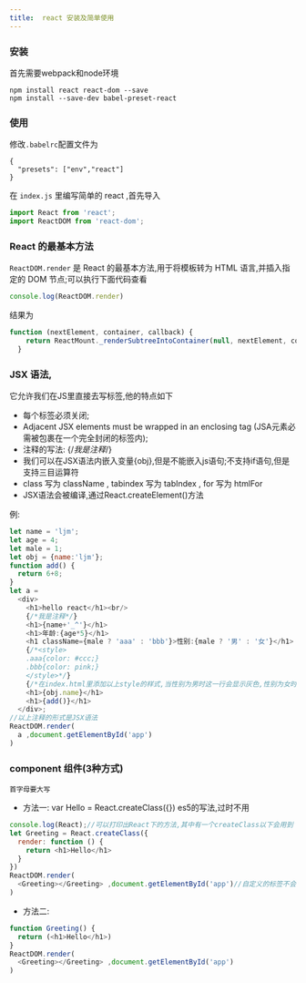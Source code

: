 ```yaml
---
title:  react 安装及简单使用
---
```


### 安装

首先需要webpack和node环境

```
npm install react react-dom --save
npm install --save-dev babel-preset-react
```

### 使用

修改`.babelrc`配置文件为

```
{
  "presets": ["env","react"]
}
```

在 `index.js` 里编写简单的 react ,首先导入

```js
import React from 'react';
import ReactDOM from 'react-dom';
```

### React 的最基本方法

`ReactDOM.render` 是 React 的最基本方法,用于将模板转为 HTML 语言,并插入指定的 DOM 节点;可以执行下面代码查看

```js
console.log(ReactDOM.render)
```

结果为

```js
function (nextElement, container, callback) {
    return ReactMount._renderSubtreeIntoContainer(null, nextElement, container, callback);
  }
```

### JSX 语法,

它允许我们在JS里直接去写标签,他的特点如下

- 每个标签必须关闭;
- Adjacent JSX elements must be wrapped in an enclosing tag
           (JSA元素必需被包裹在一个完全封闭的标签内);
- 注释的写法: {/*我是注释*/}
- 我们可以在JSX语法内嵌入变量{obj},但是不能嵌入js语句;不支持if语句,但是支持三目运算符
- class 写为 className , tabindex 写为 tabIndex , for 写为 htmlFor
- JSX语法会被编译,通过React.createElement()方法

例:

```js
let name = 'ljm';
let age = 4;
let male = 1;
let obj = {name:'ljm'};
function add() {
  return 6+8;
}
let a =
  <div>
    <h1>hello react</h1><br/>
    {/*我是注释*/}
    <h1>{name+'_^'}</h1>
    <h1>年龄:{age*5}</h1>
    <h1 className={male ? 'aaa' : 'bbb'}>性别:{male ? '男' : '女'}</h1>
    {/*<style>
    .aaa{color: #ccc;}
    .bbb{color: pink;}
    </style>*/}
    {/*在index.html里添加以上style的样式,当性别为男时这一行会显示灰色,性别为女时会显示粉色*/}
    <h1>{obj.name}</h1>
    <h1>{add()}</h1>
  </div>;
//以上注释的形式是JSX语法
ReactDOM.render(
  a ,document.getElementById('app')
)
```

### component 组件(3种方式)

  `首字母要大写`

- 方法一: var Hello = React.createClass({})  es5的写法,过时不用

 ```js
console.log(React);//可以打印出React下的方法,其中有一个createClass以下会用到
 let Greeting = React.createClass({
   render: function () {
     return <h1>Hello</h1>
   }
 })
 ReactDOM.render(
   <Greeting></Greeting> ,document.getElementById('app')//自定义的标签不会被渲染,会去找返回值
 )
 ```

- 方法二:

 ```js
 function Greeting() {
   return (<h1>Hello</h1>)
 }
 ReactDOM.render(
   <Greeting></Greeting> ,document.getElementById('app')
 )
 ```
